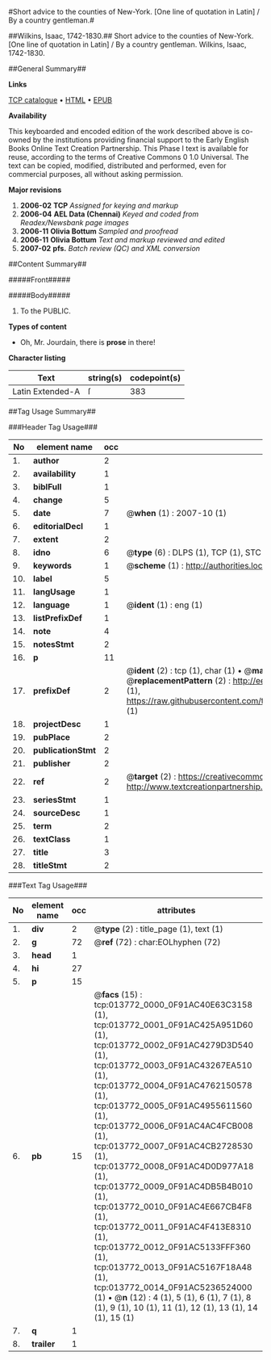 #Short advice to the counties of New-York. [One line of quotation in Latin] / By a country gentleman.#

##Wilkins, Isaac, 1742-1830.##
Short advice to the counties of New-York. [One line of quotation in Latin] / By a country gentleman.
Wilkins, Isaac, 1742-1830.

##General Summary##

**Links**

[TCP catalogue](http://www.ota.ox.ac.uk/tcp/)  • 
[HTML](http://tei.it.ox.ac.uk/tcp/Texts-HTML/free/N10/N10880.html)  • 
[EPUB](http://tei.it.ox.ac.uk/tcp/Texts-EPUB/free/N10/N10880.epub)

**Availability**

This keyboarded and encoded edition of the
	       work described above is co-owned by the institutions
	       providing financial support to the Early English Books
	       Online Text Creation Partnership. This Phase I text is
	       available for reuse, according to the terms of Creative
	       Commons 0 1.0 Universal. The text can be copied,
	       modified, distributed and performed, even for
	       commercial purposes, all without asking permission.

**Major revisions**

1. __2006-02__ __TCP__ *Assigned for keying and markup*
1. __2006-04__ __AEL Data (Chennai)__ *Keyed and coded from Readex/Newsbank page images*
1. __2006-11__ __Olivia Bottum__ *Sampled and proofread*
1. __2006-11__ __Olivia Bottum__ *Text and markup reviewed and edited*
1. __2007-02__ __pfs.__ *Batch review (QC) and XML conversion*

##Content Summary##

#####Front#####

#####Body#####

1. To the PUBLIC.

**Types of content**

  * Oh, Mr. Jourdain, there is **prose** in there!

**Character listing**


|Text|string(s)|codepoint(s)|
|---|---|---|
|Latin Extended-A|ſ|383|

##Tag Usage Summary##

###Header Tag Usage###

|No|element name|occ|attributes|
|---|---|---|---|
|1.|__author__|2||
|2.|__availability__|1||
|3.|__biblFull__|1||
|4.|__change__|5||
|5.|__date__|7| @__when__ (1) : 2007-10 (1)|
|6.|__editorialDecl__|1||
|7.|__extent__|2||
|8.|__idno__|6| @__type__ (6) : DLPS (1), TCP (1), STC (1), NOTIS (1), IMAGE-SET (1), EVANS-CITATION (1)|
|9.|__keywords__|1| @__scheme__ (1) : http://authorities.loc.gov/ (1)|
|10.|__label__|5||
|11.|__langUsage__|1||
|12.|__language__|1| @__ident__ (1) : eng (1)|
|13.|__listPrefixDef__|1||
|14.|__note__|4||
|15.|__notesStmt__|2||
|16.|__p__|11||
|17.|__prefixDef__|2| @__ident__ (2) : tcp (1), char (1)  •  @__matchPattern__ (2) : ([0-9\-]+):([0-9IVX]+) (1), (.+) (1)  •  @__replacementPattern__ (2) : http://eebo.chadwyck.com/downloadtiff?vid=$1&page=$2 (1), https://raw.githubusercontent.com/textcreationpartnership/Texts/master/tcpchars.xml#$1 (1)|
|18.|__projectDesc__|1||
|19.|__pubPlace__|2||
|20.|__publicationStmt__|2||
|21.|__publisher__|2||
|22.|__ref__|2| @__target__ (2) : https://creativecommons.org/publicdomain/zero/1.0/ (1), http://www.textcreationpartnership.org/docs/. (1)|
|23.|__seriesStmt__|1||
|24.|__sourceDesc__|1||
|25.|__term__|2||
|26.|__textClass__|1||
|27.|__title__|3||
|28.|__titleStmt__|2||


###Text Tag Usage###

|No|element name|occ|attributes|
|---|---|---|---|
|1.|__div__|2| @__type__ (2) : title_page (1), text (1)|
|2.|__g__|72| @__ref__ (72) : char:EOLhyphen (72)|
|3.|__head__|1||
|4.|__hi__|27||
|5.|__p__|15||
|6.|__pb__|15| @__facs__ (15) : tcp:013772_0000_0F91AC40E63C3158 (1), tcp:013772_0001_0F91AC425A951D60 (1), tcp:013772_0002_0F91AC4279D3D540 (1), tcp:013772_0003_0F91AC43267EA510 (1), tcp:013772_0004_0F91AC4762150578 (1), tcp:013772_0005_0F91AC4955611560 (1), tcp:013772_0006_0F91AC4AC4FCB008 (1), tcp:013772_0007_0F91AC4CB2728530 (1), tcp:013772_0008_0F91AC4D0D977A18 (1), tcp:013772_0009_0F91AC4DB5B4B010 (1), tcp:013772_0010_0F91AC4E667CB4F8 (1), tcp:013772_0011_0F91AC4F413E8310 (1), tcp:013772_0012_0F91AC5133FFF360 (1), tcp:013772_0013_0F91AC5167F18A48 (1), tcp:013772_0014_0F91AC5236524000 (1)  •  @__n__ (12) : 4 (1), 5 (1), 6 (1), 7 (1), 8 (1), 9 (1), 10 (1), 11 (1), 12 (1), 13 (1), 14 (1), 15 (1)|
|7.|__q__|1||
|8.|__trailer__|1||
